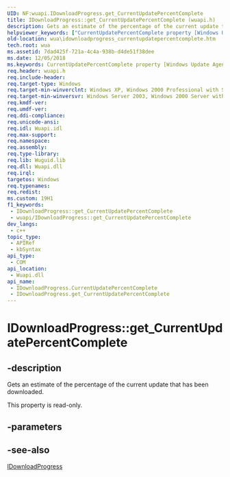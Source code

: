 ```yaml
---
UID: NF:wuapi.IDownloadProgress.get_CurrentUpdatePercentComplete
title: IDownloadProgress::get_CurrentUpdatePercentComplete (wuapi.h)
description: Gets an estimate of the percentage of the current update that has been downloaded.
helpviewer_keywords: ["CurrentUpdatePercentComplete property [Windows Update Agent]","CurrentUpdatePercentComplete property [Windows Update Agent]","IDownloadProgress interface","IDownloadProgress interface [Windows Update Agent]","CurrentUpdatePercentComplete property","IDownloadProgress.CurrentUpdatePercentComplete","IDownloadProgress.get_CurrentUpdatePercentComplete","IDownloadProgress::CurrentUpdatePercentComplete","IDownloadProgress::get_CurrentUpdatePercentComplete","get_CurrentUpdatePercentComplete","wua.idownloadprogress_currentupdatepercentcomplete","wuapi/IDownloadProgress::CurrentUpdatePercentComplete","wuapi/IDownloadProgress::get_CurrentUpdatePercentComplete"]
old-location: wua\idownloadprogress_currentupdatepercentcomplete.htm
tech.root: wua
ms.assetid: 7dad425f-721a-4c4a-938b-d4de51f38dee
ms.date: 12/05/2018
ms.keywords: CurrentUpdatePercentComplete property [Windows Update Agent], CurrentUpdatePercentComplete property [Windows Update Agent],IDownloadProgress interface, IDownloadProgress interface [Windows Update Agent],CurrentUpdatePercentComplete property, IDownloadProgress.CurrentUpdatePercentComplete, IDownloadProgress.get_CurrentUpdatePercentComplete, IDownloadProgress::CurrentUpdatePercentComplete, IDownloadProgress::get_CurrentUpdatePercentComplete, get_CurrentUpdatePercentComplete, wua.idownloadprogress_currentupdatepercentcomplete, wuapi/IDownloadProgress::CurrentUpdatePercentComplete, wuapi/IDownloadProgress::get_CurrentUpdatePercentComplete
req.header: wuapi.h
req.include-header: 
req.target-type: Windows
req.target-min-winverclnt: Windows XP, Windows 2000 Professional with SP3 [desktop apps only]
req.target-min-winversvr: Windows Server 2003, Windows 2000 Server with SP3 [desktop apps only]
req.kmdf-ver: 
req.umdf-ver: 
req.ddi-compliance: 
req.unicode-ansi: 
req.idl: Wuapi.idl
req.max-support: 
req.namespace: 
req.assembly: 
req.type-library: 
req.lib: Wuguid.lib
req.dll: Wuapi.dll
req.irql: 
targetos: Windows
req.typenames: 
req.redist: 
ms.custom: 19H1
f1_keywords:
 - IDownloadProgress::get_CurrentUpdatePercentComplete
 - wuapi/IDownloadProgress::get_CurrentUpdatePercentComplete
dev_langs:
 - c++
topic_type:
 - APIRef
 - kbSyntax
api_type:
 - COM
api_location:
 - Wuapi.dll
api_name:
 - IDownloadProgress.CurrentUpdatePercentComplete
 - IDownloadProgress.get_CurrentUpdatePercentComplete
---
```


# IDownloadProgress::get_CurrentUpdatePercentComplete


## -description

Gets an estimate of the percentage of the current update that has been downloaded.

This property is read-only.

## -parameters

## -see-also

<a href="https://docs.microsoft.com/windows/desktop/api/wuapi/nn-wuapi-idownloadprogress">IDownloadProgress</a>

